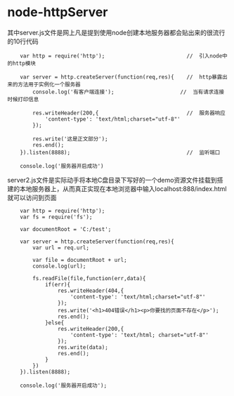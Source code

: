 # node-httpServer
其中server.js文件是网上凡是提到使用node创建本地服务器都会贴出来的很流行的10行代码

		var http = require('http');                          //  引入node中的http模块

		var server = http.createServer(function(req,res){    //  http暴露出来的方法用于实例化一个服务器
			console.log('有客户端连接');                     //  当有请求连接时候打印信息

			res.writeHeader(200,{                            //  服务器响应
				'content-type': 'text/html;charset="utf-8"'
			});

			res.write('这是正文部分');
			res.end();
		}).listen(8888);                                     //  监听端口

		console.log('服务器开启成功')

server2.js文件是实际动手将本地C盘目录下写好的一个demo资源文件挂载到搭建的本地服务器上，从而真正实现在本地浏览器中输入localhost:888/index.html就可以访问到页面

		var http = require('http');
		var fs = require('fs');

		var documentRoot = 'C:/test';

		var server = http.createServer(function(req,res){
			var url = req.url;

			var file = documentRoot + url;
			console.log(url);

			fs.readFile(file,function(err,data){
				if(err){
					res.writeHeader(404,{
						'content-type': 'text/html;charset="utf-8"'
					});
					res.write('<h1>404错误</h1><p>你要找的页面不存在</p>');
					res.end();
				}else{
					res.writeHeader(200,{
						'content-type': 'text/html;	charset="utf-8"'
					});
					res.write(data);
					res.end();
				}
			})
		}).listen(8888);

		console.log('服务器开启成功');

